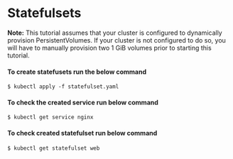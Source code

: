 # Statefulsets

**Note:** This tutorial assumes that your cluster is configured to dynamically provision PersistentVolumes. If your cluster is not configured to do so, you will have to manually provision two 1 GiB volumes prior to starting this tutorial.

#### To create statefusets run the below command
```
$ kubectl apply -f statefulset.yaml
```
#### To check the created service run below command
```
$ kubectl get service nginx
```
#### To check created statefulset run below command
```
$ kubectl get statefulset web
```
